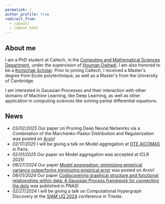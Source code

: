 ```yaml
---
permalink: /
author_profile: true
redirect_from:
  - /about/
  - /about.html
---
```


<!--
{% include base_path %}
-->

## About me

I am a PhD student at Caltech, in the [Computing and Mathematical Sciences Department](https://www.cms.caltech.edu/), under the supervision of  [Houman Owhadi](http://users.cms.caltech.edu/~owhadi/index.htm). I am also honored to be a [Kortschak Scholar](https://www.cms.caltech.edu/research/kortschak-scholars). Prior to joining Caltech, I received a Master's degree from Ecole polytechnique, as well as a Master's from the University of Cambridge. 

I am interested in Gaussian Processes and their interaction with other domains of Machine Learning, like Deep Learning, as well as other application in computing sciences like solving partial differential equations.  

## News
* *03/02/2025* Our paper on Pruning Deep Neural Networks via a Combination of the Marchenko-Pastur Distribution and Regularization was posted on [Arxiv](https://arxiv.org/abs/2503.01922)!
* *02/17/2025* I will be giving a talk on Model aggregation at [DTE AICOMAS](https://dte_aicomas_2025.iacm.info/) in Paris.
* *02/01/2025* Our paper on Model aggregation was accepted at ICLR 2025!
* *09/27/2024* Our paper [Model aggregation: minimizing empirical variance outperforms minimizing empirical error](/publication/ModelAggregation/) was posted on Arxiv! 
* *08/01/2024* Our paper [Codiscovering graphical structure and functional relationships within data: A Gaussian Process framework for connecting the dots](https://www.pnas.org/doi/10.1073/pnas.2403449121) was published in PNAS! 
* *02/27/2024* I will be giving a talk on Computational Hypergraph Discovery at the [SIAM UQ 2024](https://www.siam.org/conferences/cm/conference/uq24) conference in Trieste.
